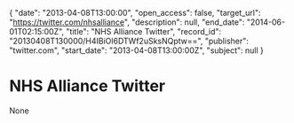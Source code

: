 {
  "date": "2013-04-08T13:00:00", 
  "open_access": false, 
  "target_url": "https://twitter.com/nhsalliance", 
  "description": null, 
  "end_date": "2014-06-01T02:15:00Z", 
  "title": "NHS Alliance Twitter", 
  "record_id": "20130408T130000/H4IBiOl6DTWf2uSksNQptw==", 
  "publisher": "twitter.com", 
  "start_date": "2013-04-08T13:00:00Z", 
  "subject": null
}

# NHS Alliance Twitter

None